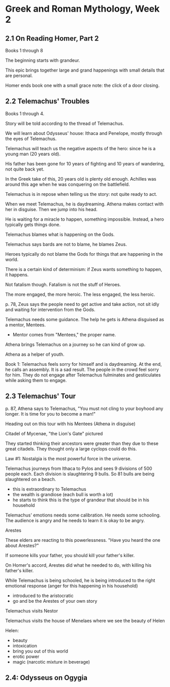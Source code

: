# Greek and Roman Mythology, Week 2

## 2.1 On Reading Homer, Part 2

Books 1 through 8

The beginning starts with grandeur.

This epic brings together large and grand happenings with small details that are personal.

Homer ends book one with a small grace note: the click of a door closing.

## 2.2 Telemachus' Troubles

Books 1 through 4.

Story will be told according to the thread of Telemachus.

We will learn about Odysseus' house: Ithaca and Penelope, mostly through the eyes of Telemachus.

Telemachus will teach us the negative aspects of the hero: since he is a young man (20 years old).

His father has been gone for 10 years of fighting and 10 years of wandering, not quite back yet.

In the Greek take of this, 20 years old is plenty old enough. Achilles was around this age when he was conquering on the battlefield.

Telemachus is in repose when telling us the story: not quite ready to act.

When we meet Telemachus, he is daydreaming. Athena makes contact with her in disguise. Then we jump into his head.

He is waiting for a miracle to happen, something impossible. Instead, a hero typically gets things done.

Telemachus blames what is happening on the Gods.

Telemachus says bards are not to blame, he blames Zeus.

Heroes typically do not blame the Gods for things that are happening in the world.

There is a certain kind of determinism: if Zeus wants something to happen, it happens.

Not fatalism though. Fatalism is not the stuff of Heroes.

The more engaged, the more heroic. The less engaged, the less heroic.

p. 78, Zeus says the people need to get active and take action, not sit idly and waiting for intervention from the Gods.

Telemachus needs some guidance. The help he gets is Athena disguised as a mentor, Mentees.

- Mentor comes from "Mentees," the proper name.

Athena brings Telemachus on a journey so he can kind of grow up.

Athena as a helper of youth.

Book 1: Telemachus feels sorry for himself and is daydreaming. At the end, he calls an assembly. It is a sad result. The people in the crowd feel sorry for him. They do not engage after Telemachus fulminates and gesticulates while asking them to engage.

## 2.3 Telemachus' Tour

p. 87, Athena says to Telemachus, "You must not cling to your boyhood any longer. It is time for you to become a man!"

Heading out on this tour with his Mentees (Athena in disguise)

Citadel of Mycenae, "the Lion's Gate" pictured

They started thinking their ancestors were greater than they due to these great citadels. They thought only a large cyclops could do this.

Law #1: Nostalgia is the most powerful force in the universe.

Telemachus journeys from Ithaca to Pylos and sees 9 divisions of 500 people each. Each division is slaughtering 9 bulls. So 81 bulls are being slaughtered on a beach.

- this is extraordinary to Telemachus
- the wealth is grandiose (each bull is worth a lot)
- he starts to think this is the type of grandeur that should be in his household

Telemachus' emotions needs some calibration. He needs some schooling. The audience is angry and he needs to learn it is okay to be angry.

Arestes

These elders are reacting to this powerlessness. "Have you heard the one about Arestes?"

If someone kills your father, you should kill your father's killer.

On Homer's accord, Arestes did what he needed to do, with killing his father's killer.

While Telemachus is being schooled, he is being introduced to the right emotional response (anger for this happening in his household)

- introduced to the aristocratic
- go and be the Arestes of your own story

Telemachus visits Nestor

Telemachus visits the house of Menelaes where we see the beauty of Helen

Helen:

- beauty
- intoxication
- bring you out of this world
- erotic power
- magic (narcotic mixture in beverage)

## 2.4: Odysseus on Ogygia

